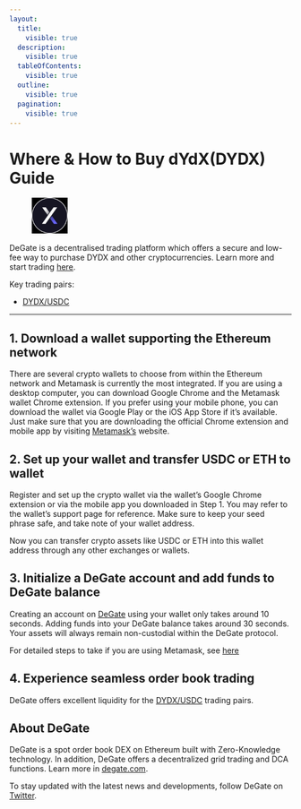 ```yaml
---
layout:
  title:
    visible: true
  description:
    visible: true
  tableOfContents:
    visible: true
  outline:
    visible: true
  pagination:
    visible: true
---
```


# Where & How to Buy dYdX(DYDX) Guide

<figure><img src="../images/dydx_0x92d6c1e31e14520e676a687f0a93788b716beff51716284224477.jpg" alt="DYDX" width="64"><figcaption></figcaption></figure>

DeGate is a decentralised trading platform which offers a secure and low-fee way to purchase DYDX and other cryptocurrencies. Learn more and start trading [here](https://app.degate.com/trade/USDC/0x92d6c1e31e14520e676a687f0a93788b716beff5?utm_source=howtobuy).&#x20;

Key trading pairs:

* [DYDX/USDC](https://app.degate.com/trade/USDC/0x92d6c1e31e14520e676a687f0a93788b716beff5?utm_source=howtobuy)

***

## 1. Download a wallet supporting the Ethereum network

There are several crypto wallets to choose from within the Ethereum network and Metamask is currently the most integrated. If you are using a desktop computer, you can download Google Chrome and the Metamask wallet Chrome extension. If you prefer using your mobile phone, you can download the wallet via Google Play or the iOS App Store if it’s available. Just make sure that you are downloading the official Chrome extension and mobile app by visiting [Metamask’s](https://metamask.io/) website.

## 2. Set up your wallet and transfer USDC or ETH to wallet

Register and set up the crypto wallet via the wallet’s Google Chrome extension or via the mobile app you downloaded in Step 1. You may refer to the wallet’s support page for reference. Make sure to keep your seed phrase safe, and take note of your wallet address.&#x20;

Now you can transfer crypto assets like USDC or ETH into this wallet address through any other exchanges or wallets.

## 3. Initialize a DeGate account and add funds to DeGate balance

Creating an account on [DeGate](https://app.degate.com/?utm_source=DYDX_howtobuy) using your wallet only takes around 10 seconds. Adding funds into your DeGate balance takes around 30 seconds. Your assets will always remain non-custodial within the DeGate protocol.

For detailed steps to take if you are using Metamask, see [here](https://docs.degate.com/v/product_en/main-features/wallet-connectivity/metamask)

## 4. Experience seamless order book trading

DeGate offers excellent liquidity for the [DYDX/USDC](https://app.degate.com/trade/USDC/0x92d6c1e31e14520e676a687f0a93788b716beff5?utm_source=howtobuy) trading pairs.&#x20;

## About DeGate

DeGate is a spot order book DEX on Ethereum built with Zero-Knowledge technology. In addition, DeGate offers a decentralized grid trading and DCA functions.  Learn more in [degate.com](https://degate.com/?utm_source=DYDX_howtobuy).

To stay updated with the latest news and developments, follow DeGate on [Twitter](https://twitter.com/degatedex).
